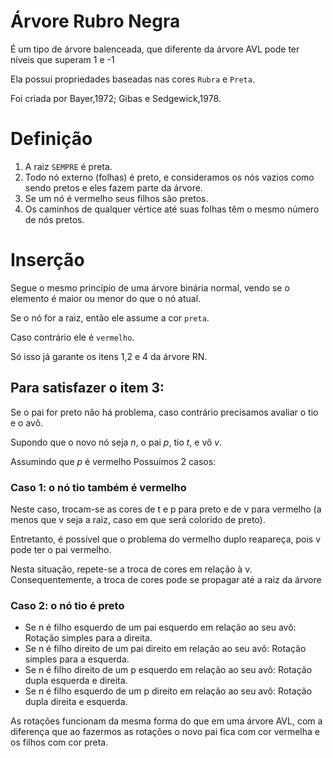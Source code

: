 # Árvore Rubro Negra


É um tipo de árvore balenceada, que diferente da árvore AVL pode ter níveis que superam 1 e -1

Ela possui propriedades baseadas nas cores `Rubra` e `Preta`.

Foi criada por Bayer,1972; Gibas e Sedgewick,1978.

# Definição

1. A raiz `SEMPRE` é preta.
2. Todo nó externo (folhas) é preto, e consideramos os nós vazios como sendo pretos e eles fazem
parte da árvore.
3. Se um nó é vermelho seus filhos são pretos.
4. Os caminhos de qualquer vértice até suas folhas têm o mesmo número de nós pretos.

# Inserção

Segue o mesmo princípio de uma árvore binária normal, vendo se o elemento é maior ou menor do que o nó atual.

Se o nó for a raiz, então ele assume a cor `preta`.

Caso contrário ele é `vermelho`.

Só isso já garante os itens 1,2 e 4 da árvore RN.

## Para satisfazer o item 3:

Se o pai for preto não há problema, caso contrário precisamos avaliar o tio e o avô.

Supondo que o novo nó seja *n*, o pai *p*, tio *t*, e vô *v*.

Assumindo que *p* é vermelho
Possuímos 2 casos:

### Caso 1: o nó tio também é vermelho

Neste caso, trocam-se as cores de t e p para preto e de v para
vermelho (a menos que v seja a raiz, caso em que será
colorido de preto).

Entretanto, é possível que o problema do vermelho duplo
reapareça, pois v pode ter o pai vermelho.

Nesta situação, repete-se a troca de cores em relação à v.
Consequentemente, a troca de cores pode se propagar até a raiz da
árvore

### Caso 2: o nó tio é preto

+ Se n é filho esquerdo de um pai esquerdo em relação ao seu avô: Rotação simples para a direita.
+ Se n é filho direito de um pai direito em relação ao seu avô: Rotação simples para a esquerda.
+ Se n é filho direito de um p esquerdo em relação ao seu avô: Rotação dupla esquerda e direita. 
+ Se n é filho esquerdo de um p direito em relação ao seu avô: Rotação dupla direita e esquerda.

As rotações funcionam da mesma forma do que em uma árvore AVL, com a diferença que ao fazermos as rotações o novo pai fica com cor vermelha e os filhos com cor preta.




